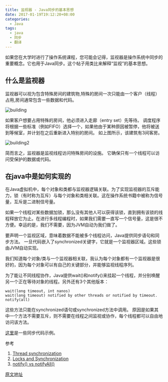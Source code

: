 ```yaml
---
title: 监视器 - Java同步的基本思想
date: 2017-01-19T19:12:20+08:00
categories:
  - Java
tags:
  - java
  - 同步
  - 翻译
---
```


如果您在大学时进行了操作系统课程，您可能会记得，监视器是操作系统中同步的重要概念。它也用于Java同步。这个帖子用类比来解释“监视”的基本思想。

## 什么是监视器
监视器可以视为包含特殊房间的建筑物,特殊的房间一次只能由一个客户（线程）占用,房间通常包含一些数据和代码。

![building](/monitors/building.png)

如果客户想要占用特殊的房间，他必须进入走廊（entry set）先等待。 调度程序将根据一些标准（例如FIFO）选择一个，如果他由于某种原因被暂停，他将被送到等候室，并计划在之后重新进入特别的房间。 如上图所示，该建筑有3间客房。

![building2](/monitors/building2.png)

简而言之，监视器是监视线程访问特殊房间的设施。 它确保只有一个线程可以访问受保护的数据或代码。

## 在java中是如何实现的

在Java虚拟机中，每个对象和类都与监视器逻辑关联。为了实现监视器的互斥能力，锁（有时称为互斥）与每个对象和类相关联。这在操作系统书籍中被称为信号量，互斥是二进制信号量。

如果一个线程对某些数据加锁，那么没有其他人可以获得该锁，直到拥有该锁的线程释放它为止。在进行多线程编程时，如果我们需要一直写一个信号量，这是很不方便。幸运的是，我们不需要，因为JVM自动为我们做了。

要声明一个监视区域，意味着数据不能被多个线程访问，Java提供同步语句和同步方法。 一旦代码嵌入了synchronized关键字，它就是一个监视器区域。这些锁由JVM自动实现。

我们知道每个对象/类与一个监视器相关联，我认为每个对象都有一个监视器是很好的，因为每个对象可以有自己的关键部分，并能够监视线程序列。

为了能让不同线程协作，Java提供wait()和notify()来挂起一个线程，并分别唤醒另一个正在等待对象的线程。另外还有3个其他版本：

```
wait(long timeout, int nanos)
wait(long timeout) notified by other threads or notified by timeout. 
notify(all)
```

这些方法只能在synchronized语句或synchronized方法中调用。 原因是如果其中一个方法不需要互斥，则不需要在线程之间监视或协作，每个线程都可以自由地访问该方法。

[这里](http://www.programcreek.com/2009/02/notify-and-wait-example/)是一些同步代码示例。

参考

1.	[Thread synchronization](http://www.artima.com/insidejvm/ed2/threadsynch.html)
2.	[Locks and Synchronization](http://docs.oracle.com/javase/tutorial/essential/concurrency/locksync.html)
3.	[notify() vs notifyAll()](http://stackoverflow.com/questions/3807715/java-notify-vs-notifyall-possible-deadlock)

[原文地址](http://www.programcreek.com/2011/12/monitors-java-synchronization-mechanism/)
